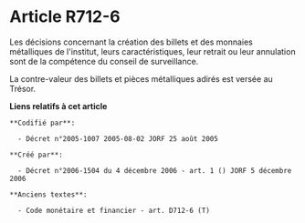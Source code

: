 # Article R712-6

Les décisions concernant la création des billets et des monnaies métalliques de l'institut, leurs caractéristiques, leur
retrait ou leur annulation sont de la compétence du conseil de surveillance.

La contre-valeur des billets et pièces métalliques adirés est versée au Trésor.

**Liens relatifs à cet article**

	**Codifié par**:

	  - Décret n°2005-1007 2005-08-02 JORF 25 août 2005

	**Créé par**:

	  - Décret n°2006-1504 du 4 décembre 2006 - art. 1 () JORF 5 décembre 2006

	**Anciens textes**:

	  - Code monétaire et financier - art. D712-6 (T)
